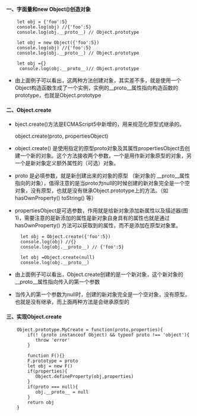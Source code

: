 #### 一、字面量和new Object()创造对象 ####

		let obj = {'foo':5}
		console.log(obj) //{'foo':5}
		console.log(obj.__proto__) // Object.prototype
		
		let obj = new Object({'foo':5})
		console.log(obj) //{'foo':5}
		console.log(obj.__proto__) // Object.prototype

        let obj ={}
         console.log(obj.__proto__)// Object.prototype

- 由上面例子可以看出，这两种方法创建对象，其实差不多，就是使用一个Object构造函数生成了一个实例，实例的__proto__属性指向构造函数的prototype，也就是Object.prototype

#### 二、Object.create ####

- bject.create()方法是ECMAScript5中新增的，用来规范化原型式继承的。

     object.create(proto, propertiesObject)

- object.create() 是使用指定的原型proto对象及其属性propertiesObject去创建一个新的对象。这个方法接收两个参数，一个是用作新对象原型的对象，另一个是新对象定义额外属性的（可选）对象。
- proto 是必填参数，就是新创建出来的对象的原型 （新对象的 __proto__属性指向的对象），值得注意的是当proto为null的时候创建的新对象完全是一个空对象，没有原型，也就是没有继承Object.prototype上的方法。（如hasOwnProperty() toString() 等）
- propertiesObject是可选参数，作用就是给新对象添加新属性以及描述器(图1)，需要注意的是新添加的属性是新对象自身具有的属性也就是通过hasOwnProperty() 方法可以获取到的属性，而不是添加在原型对象里。

		let obj = Object.create({'foo':5})
		console.log(obj) //{}
		console.log(obj.__proto__) // {'foo':5}

        let obj =Object.create(null)
        console.log(obj.__proto__)

- 由上面例子可以看出，Object.create创建的是一个新对象，这个新对象的__proto__属性指向传入的第一个参数
- 当传入的第一个参数为null时，创建的新对象完全是一个空对象，没有原型，也就是没有继承，而上面两种方法是会继承原型的

#### 三、实现Object.create ####

		Object.prototype.MyCreate = function(proto,properties){
		    if(! (proto instanceof Object) && typeof proto !== 'object'){
		       throw 'error'
		    }
		    
		    function F(){}
		    F.prototype = proto
		    let obj = new F()
		    if(properties){
		       Object.defineProperty(obj,properties)
		    }
		    if(proto === null){
		       obj.__proto__ = null
		    }
		    return obj
		}